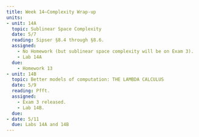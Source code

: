 ```yaml
---
title: Week 14—Complexity Wrap-up
units:
- unit: 14A
  topic: Sublinear Space Complexity
  date: 5/7
  reading: Sipser §8.4 through §8.6.
  assigned: 
    - No Homework (but sublinear space complexity will be on Exam 3).
    - Lab 14A
  due:
    - Homework 13
- unit: 14B
  topic: Better models of computation: THE LAMBDA CALCULUS
  date: 5/9
  reading: Pfft.
  assigned: 
    - Exam 3 released.
    - Lab 14B.
  due: 
- date: 5/11
  due: Labs 14A and 14B
---
```

